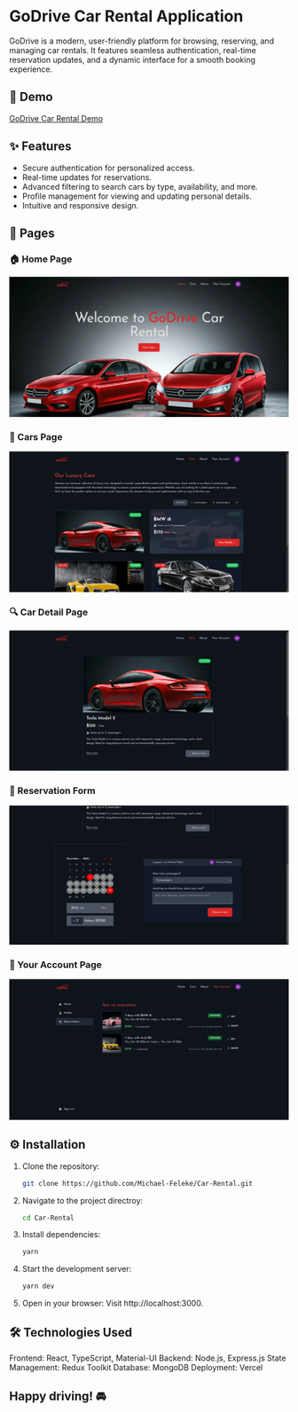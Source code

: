 # GoDrive Car Rental Application

GoDrive is a modern, user-friendly platform for browsing, reserving, and managing car rentals. It features seamless authentication, real-time reservation updates, and a dynamic interface for a smooth booking experience.

## 🚀 Demo

[GoDrive Car Rental Demo](https://godrivecar.vercel.app/)

## ✨ Features

- Secure authentication for personalized access.
- Real-time updates for reservations.
- Advanced filtering to search cars by type, availability, and more.
- Profile management for viewing and updating personal details.
- Intuitive and responsive design.

## 📄 Pages

### 🏠 Home Page

![Home Page](./public/images/landing%20page.png)

### 🚗 Cars Page

![Cars Page](./public/images/cars%20page%20hover.png)

### 🔍 Car Detail Page

![Car Detail](./public/images/car%20detail.png)

### 📝 Reservation Form

![Car Detail](./public/images/reservation%20form.png)

### 👤 Your Account Page

![Your Account](./public/images/account%20page.png)

## ⚙️ Installation

1. Clone the repository:
   ```bash
   git clone https://github.com/Michael-Feleke/Car-Rental.git

2. Navigate to the project directroy:
   ```bash
   cd Car-Rental

3. Install dependencies:
   ```bash
   yarn

4. Start the development server:
   ```bash
   yarn dev
   
6. Open in your browser: Visit http://localhost:3000.


## 🛠 Technologies Used
Frontend: React, TypeScript, Material-UI
Backend: Node.js, Express.js
State Management: Redux Toolkit
Database: MongoDB
Deployment: Vercel


## Happy driving! 🚘








